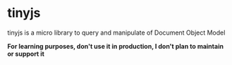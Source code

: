 # tinyjs
tinyjs is a micro library to query and manipulate of Document Object Model

**For learning purposes, don't use it in production, I don't plan to maintain or support it**
